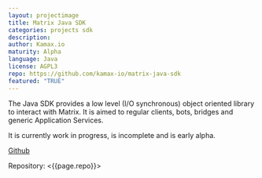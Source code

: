 ```yaml
---
layout: projectimage
title: Matrix Java SDK
categories: projects sdk
description: 
author: Kamax.io
maturity: Alpha
language: Java
license: AGPL3
repo: https://github.com/kamax-io/matrix-java-sdk
featured: "TRUE"
---
```


The Java SDK provides a low level (I/O synchronous) object oriented library to interact with Matrix. It is aimed to regular clients, bots, bridges and generic Application Services.

It is currently work in progress, is incomplete and is early alpha.

[Github](https://github.com/kamax-io/matrix-java-sdk)

Repository: <{{page.repo}}>
